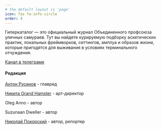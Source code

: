 ```yaml
---
# the default layout is 'page'
icon: fas fa-info-circle
order: 4
---
```


Гиперкаталог — это официальный журнал Объединенного профсоюза уличных самураев. Тут вы найдете курируемую подборку аскетических практик, локальных фреймворков, сеттингов, амплуа и образов жизни, которые пригодятся для выживания в условиях терминального отчуждения.

[Канал в телеграме](https://t.me/hypercatalog)

#### Редакция

[Антон Русинов](https://t.me/hyperhistory) - главред

[Никита Grand Hamster](https://t.me/grandhamstergms) - арт-директор

Oleg Anno - автор

Suzunaan Dweller - автор

[Николай Покорский](https://t.me/ohklyo) - автор, репортер
